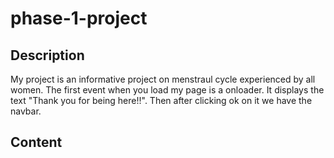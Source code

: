 # phase-1-project
## Description
My project is an informative project on menstraul cycle experienced by all women.
The first event when you load my page is a onloader. It displays the text "Thank you for being here!!".
Then after clicking ok on it we have the navbar.
## Content
